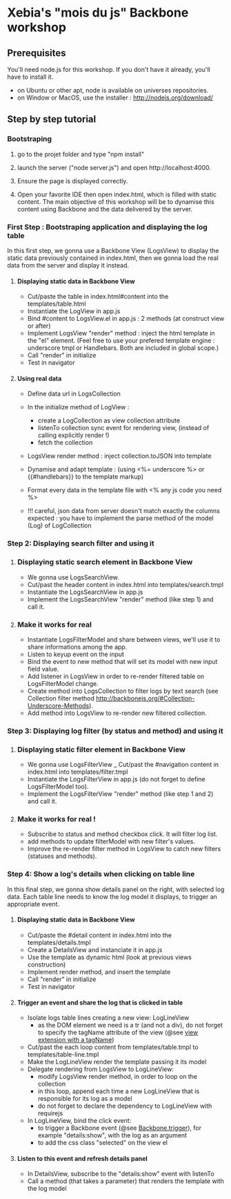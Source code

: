 # Xebia's "mois du js" Backbone workshop

## Prerequisites

You'll need node.js for this workshop. If you don't have it already, you'll have to install it.
- on Ubuntu or other apt, node is available on universes repositories.
- on Window or MacOS, use the installer : http://nodejs.org/download/

## Step by step tutorial

### Bootstraping

1. go to the projet folder and type "npm install"

2. launch the server ("node server.js") and open http://localhost:4000.

3. Ensure the page is displayed correctly.

4. Open your favorite IDE then open index.html, which is filled with static content. The main objective of this workshop
will be to dynamise this content using Backbone and the data delivered by the server.

### First Step : Bootstraping application and displaying the log table

In this first step, we gonna use a Backbone View (LogsView) to display the static data previously contained in index.html, then we gonna load the real data from the server and display it instead. 


1. #### Displaying static data in Backbone View
    - Cut/paste the table in index.html#content into the templates/table.html
    - Instantiate the LogView in app.js
    - Bind #content to LogsView.el in app.js : 2 methods (at construct view or after)
    - Implement LogsView "render" method : inject the html template in the "el" element. (Feel free to use your prefered template engine : underscore tmpl or Handlebars. Both are included in global scope.)
    - Call "render" in initialize
    - Test in navigator

2. #### Using real data
    - Define data url in LogsCollection
    - In the initialize method of LogView :
        - create a LogCollection as view collection attribute
        - listenTo collection sync event for rendering view, (instead of calling explicitly render !)
        - fetch the collection
    - LogsView render method : inject collection.toJSON into template
    - Dynamise and adapt template : (using <%= underscore %> or {{#handlebars}} to the template markup)
    - Format every data in the template file with <% any js code you need %>
   
    - !!! careful, json data from server doesn't match exactly the columns expected : you have to implement the parse method of the model (Log) of LogCollection


### Step 2: Displaying search filter and using it

1. ### Displaying static search element in Backbone View
    - We gonna use LogsSearchView.
    - Cut/past the header content in index.html into templates/search.tmpl
    - Instantiate the LogsSearchView in app.js
    - Implement the LogsSearchView "render" method (like step 1) and call it.

2. ### Make it works for real
    - Instantiate LogsFilterModel and share between views, we'll use it to share informations among the app.
    - Listen to keyup event on the input
    - Bind the event to new method that will set its model with new input field value.
    - Add listener in LogsView in order to re-render filtered table on LogsFilterModel change.
    - Create method into LogsCollection to filter logs by text search (see Collection filter method http://backbonejs.org/#Collection-Underscore-Methods).
    - Add method into LogsView to re-render new filtered collection.


### Step 3: Displaying log filter (by status and method) and using it

1. ### Displaying static filter element in Backbone View
    - We gonna use LogsFilterView
    _ Cut/past the #navigation content in index.html into templates/filter.tmpl
    - Instantiate the LogsFilterView in app.js (do not forget to define LogsFilterModel too).
    - Implement the LogsFilterView "render" method (like step 1 and 2) and call it.

2. ### Make it works for real !
    - Subscribe to status and method checkbox click. It will filter log list.
    - add methods to update filterModel with new filter's values.
    - Improve the re-render filter method in LogsView to catch new filters (statuses and methods).


### Step 4: Show a log's details when clicking on table line

In this final step, we gonna show details panel on the right, with selected log data. Each table line needs to know the log model it displays, to trigger an appropriate event.

1. #### Displaying static data in Backbone View
    - Cut/paste the #detail content in index.html into the templates/details.tmpl
    - Create a DetailsView and instanciate it in app.js
    - Use the template as dynamic html (look at previous views construction)
    - Implement render method, and insert the template
    - Call "render" in initialize
    - Test in navigator

2. #### Trigger an event and share the log that is clicked in table
    - Isolate logs table lines creating a new view: LogLineView
        - as the DOM element we need is a tr (and not a div), do not forget to specify the tagName attribute of the view (@see [view extension with a tagName](http://backbonejs.org/#View-extend))
    - Cut/past the each loop content from templates/table.tmpl to templates/table-line.tmpl
    - Make the LogLineView render the template passing it its model
    - Delegate rendering from LogsView to LogLineView:
        - modify LogsView render method, in order to loop on the collection
        - in this loop, append each time a new LogLineView that is responsible for its log as a model
        - do not forget to declare the dependency to LogLineView with requirejs
    - In LogLineView, bind the click event:
        - to trigger a Backbone event (@see [Backbone.trigger](http://backbonejs.org/#Events-trigger)), for example "details:show", with the log as an argument
        - to add the css class "selected" on the view el

3. #### Listen to this event and refresh details panel
    - In DetailsView, subscribe to the "details:show" event with listenTo
    - Call a method (that takes a parameter) that renders the template with the log model